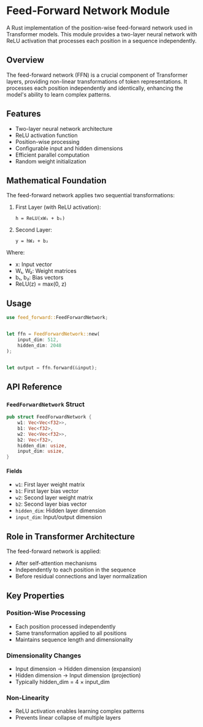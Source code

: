 # Feed-Forward Network Module

A Rust implementation of the position-wise feed-forward network used in Transformer models. This module provides a two-layer neural network with ReLU activation that processes each position in a sequence independently.

## Overview

The feed-forward network (FFN) is a crucial component of Transformer layers, providing non-linear transformations of token representations. It processes each position independently and identically, enhancing the model's ability to learn complex patterns.

## Features

- Two-layer neural network architecture
- ReLU activation function
- Position-wise processing
- Configurable input and hidden dimensions
- Efficient parallel computation
- Random weight initialization

## Mathematical Foundation

The feed-forward network applies two sequential transformations:

1. First Layer (with ReLU activation):

   ```
   h = ReLU(xW₁ + b₁)
   ```

2. Second Layer:
   ```
   y = hW₂ + b₂
   ```

Where:

- x: Input vector
- W₁, W₂: Weight matrices
- b₁, b₂: Bias vectors
- ReLU(z) = max(0, z)

## Usage

```rust
use feed_forward::FeedForwardNetwork;


let ffn = FeedForwardNetwork::new(
    input_dim: 512,
    hidden_dim: 2048
);


let output = ffn.forward(&input);
```

## API Reference

### `FeedForwardNetwork` Struct

```rust
pub struct FeedForwardNetwork {
    w1: Vec<Vec<f32>>,
    b1: Vec<f32>,
    w2: Vec<Vec<f32>>,
    b2: Vec<f32>,
    hidden_dim: usize,
    input_dim: usize,
}
```

#### Fields

- `w1`: First layer weight matrix
- `b1`: First layer bias vector
- `w2`: Second layer weight matrix
- `b2`: Second layer bias vector
- `hidden_dim`: Hidden layer dimension
- `input_dim`: Input/output dimension

## Role in Transformer Architecture

The feed-forward network is applied:

- After self-attention mechanisms
- Independently to each position in the sequence
- Before residual connections and layer normalization

## Key Properties

### Position-Wise Processing

- Each position processed independently
- Same transformation applied to all positions
- Maintains sequence length and dimensionality

### Dimensionality Changes

- Input dimension → Hidden dimension (expansion)
- Hidden dimension → Input dimension (projection)
- Typically hidden_dim = 4 × input_dim

### Non-Linearity

- ReLU activation enables learning complex patterns
- Prevents linear collapse of multiple layers
